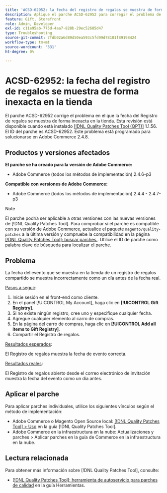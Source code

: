 ```yaml
---
title: 'ACSD-62952: la fecha del registro de regalos se muestra de forma inexacta en la tienda'
description: Aplique el parche ACSD-62952 para corregir el problema de Adobe Commerce en el que la fecha del Registro de regalos se muestra de forma inexacta en la tienda.
feature: Gift, Storefront
role: Admin, Developer
exl-id: c11e95ab-775d-4aa7-828b-29ec52685d47
type: Troubleshooting
source-git-commit: 7fdb02a6d89d50ea593c5fd99d78101f89198424
workflow-type: tm+mt
source-wordcount: '331'
ht-degree: 0%

---
```


# ACSD-62952: la fecha del registro de regalos se muestra de forma inexacta en la tienda

El parche ACSD-62952 corrige el problema en el que la fecha del Registro de regalos se muestra de forma inexacta en la tienda. Esta revisión está disponible cuando está instalado [[!DNL Quality Patches Tool (QPT)]](/help/tools/quality-patches-tool/quality-patches-tool-to-self-serve-quality-patches.md) 1.1.56. El ID del parche es ACSD-62952. Este problema está programado para solucionarse en Adobe Commerce 2.4.8.

## Productos y versiones afectados

**El parche se ha creado para la versión de Adobe Commerce:**

* Adobe Commerce (todos los métodos de implementación) 2.4.6-p3

**Compatible con versiones de Adobe Commerce:**

* Adobe Commerce (todos los métodos de implementación) 2.4.4 - 2.4.7-p3

>[!NOTE]
>
>El parche podría ser aplicable a otras versiones con las nuevas versiones de [!DNL Quality Patches Tool]. Para comprobar si el parche es compatible con su versión de Adobe Commerce, actualice el paquete `magento/quality-patches` a la última versión y compruebe la compatibilidad en la página [[!DNL Quality Patches Tool]: buscar parches &#x200B;](https://experienceleague.adobe.com/tools/commerce-quality-patches/index.html?lang=es). Utilice el ID de parche como palabra clave de búsqueda para localizar el parche.

## Problema

La fecha del evento que se muestra en la tienda de un registro de regalos compartido se muestra incorrectamente como un día antes de la fecha real.

<u>Pasos a seguir</u>:

1. Inicie sesión en el front-end como cliente.
1. En el panel [!UICONTROL My Account], haga clic en **[!UICONTROL Gift Registry]**.
1. Si no existe ningún registro, cree uno y especifique cualquier fecha.
1. Agregue cualquier elemento al carro de compras.
1. En la página del carro de compras, haga clic en **[!UICONTROL Add all items to Gift Registry]**.
1. Compartir el Registro de regalos.

<u>Resultados esperados</u>:

El Registro de regalos muestra la fecha de evento correcta.

<u>Resultados reales</u>:

El Registro de regalos abierto desde el correo electrónico de invitación muestra la fecha del evento como un día antes.

## Aplicar el parche

Para aplicar parches individuales, utilice los siguientes vínculos según el método de implementación:

* Adobe Commerce o Magento Open Source local: [[!DNL Quality Patches Tool] > Uso](/help/tools/quality-patches-tool/usage.md) en la guía [!DNL Quality Patches Tool].
* Adobe Commerce en la infraestructura en la nube: Actualizaciones y parches > Aplicar parches en la guía de Commerce en la infraestructura en la nube.

## Lectura relacionada

Para obtener más información sobre [!DNL Quality Patches Tool], consulte:

* [[!DNL Quality Patches Tool]: herramienta de autoservicio para parches de calidad](/help/tools/quality-patches-tool/quality-patches-tool-to-self-serve-quality-patches.md) en la guía Herramientas.

